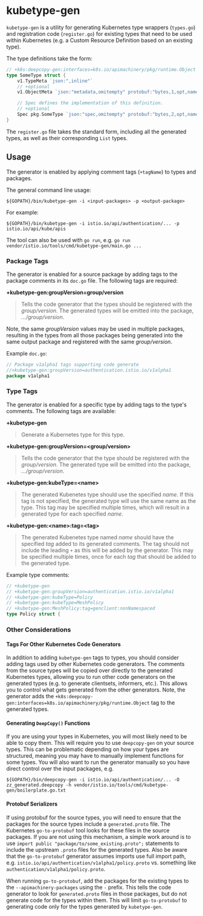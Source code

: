 # kubetype-gen

`kubetype-gen` is a utility for generating Kubernetes type wrappers (`types.go`)
and registration code (`register.go`) for existing types that need to be used
within Kubernetes (e.g. a Custom Resource Definition based on an existing type).

The type definitions take the form:

```go
// +k8s:deepcopy-gen:interfaces=k8s.io/apimachinery/pkg/runtime.Object
type SomeType struct {
	v1.TypeMeta `json:",inline"`
	// +optional
	v1.ObjectMeta `json:"metadata,omitempty" protobuf:"bytes,1,opt,name=metadata"`

	// Spec defines the implementation of this definition.
	// +optional
	Spec pkg.SomeType `json:"spec,omitempty" protobuf:"bytes,2,opt,name=spec"`
}
```

The `register.go` file takes the standard form, including all the generated
types, as well as their corresponding `List` types.

## Usage

The generator is enabled by applying comment tags (`+tagName`) to types and
packages.

The general command line usage:

`${GOPATH}/bin/kubetype-gen -i <input-packages> -p <output-package>`

For example:

`${GOPATH}/bin/kubetype-gen -i istio.io/api/authentication/... -p istio.io/api/kube/apis`

The tool can also be used with `go run`, e.g. `go run vendor/istio.io/tools/cmd/kubetype-gen/main.go ...`

### Package Tags

The generator is enabled for a source package by adding tags to the package
comments in its `doc.go` file.  The following tags are required:

**+kubetype-gen:groupVersion=group/version**
> Tells the code generator that the types should be registered with the
> *group/version*.  The generated types will be emitted into the package,
> *.../group/version*.

Note, the same *groupVersion* values may be used in multiple packages, resulting
in the types from all those packages being generated into the same output
package and registered with the same *group/version*.

Example `doc.go`:
```go
// Package v1alpha1 tags supporting code generate
//+kubetype-gen:groupVersion=authentication.istio.io/v1alpha1
package v1alpha1

```

### Type Tags

The generator is enabled for a specific type by adding tags to the type's
comments.  The following tags are available:

**+kubetype-gen**
> Generate a Kubernetes type for this type.

**+kubetype-gen:groupVersion=\<group/version>**
> Tells the code generator that the type should be registered with the
> *group/version*.  The generated type will be emitted into the package,
> *.../group/version*.

**+kubetype-gen:kubeType=\<name>**
> The generated Kubenetes type should use the specified *name*.  If this tag is
> not specified, the generated type will use the same name as the type.  This
> tag may be specified multiple times, which will result in a generated type for
> each specified *name*.

**+kubetype-gen:\<name>:tag=\<tag>**
> The generated Kubenetes type named *name* should have the specified *tag*
> added to its generated comments.  The tag should not include the leading `+`
> as this will be added by the generator.  This may be specified multiple times,
> once for each *tag* that should be added to the generated type.

Example type comments:
```go
// +kubetype-gen
// +kubetype-gen:groupVersion=authentication.istio.io/v1alpha1
// +kubetype-gen:kubeType=Policy
// +kubetype-gen:kubeType=MeshPolicy
// +kubetype-gen:MeshPolicy:tag=genclient:nonNamespaced
type Policy struct {
```

### Other Considerations

#### Tags For Other Kubernetes Code Generators

In addition to adding `kubetype-gen` tags to types, you should consider adding
tags used by other Kubernetes code generators.  The comments from the source
types will be copied over directly to the generated Kubernetes types, allowing
you to run other code generators on the generated types (e.g. to generate
clientsets, informers, etc.).  This allows you to control what gets generated
from the other generators.  Note, the generator adds the
`+k8s:deepcopy-gen:interfaces=k8s.io/apimachinery/pkg/runtime.Object` tag to the
generated types.

#### Generating `DeepCopy()` Functions

If you are using your types in Kubernetes, you will most likely need to be able
to copy them.  This will require you to use `deepcopy-gen` on your source types.
This can be problematic depending on how your types are structured, meaning you
may have to manually implement functions for some types.  You will also want to
run the generator manually so you have direct control over the input packages,
e.g.

```
${GOPATH}/bin/deepcopy-gen -i istio.io/api/authentication/... -O zz_generated.deepcopy -h vendor/istio.io/tools/cmd/kubetype-gen/boilerplate.go.txt
```

#### Protobuf Serializers ####

If using protobuf for the source types, you will need to ensure that the
packages for the source types include a `generated.proto` file.  The Kubernetes
`go-to-protobuf` tool looks for these files in the source packages.  If you are
not using this mechanism, a simple work around is to use
`import public "package/to/some_existing.proto";` statements to include the
upstream `.proto` files for the generated types.  Also be aware that the
 `go-to-protobuf` generator assumes imports use full import path, e.g.
 `istio.io/api/authentication/v1alpha1/policy.proto` vs. something like
 `authentication/v1alpha1/policy.proto`.

When running `go-to-protobuf`, add the packages for the existing types to the
`--apimachinery-packages` using the `-` prefix.  This tells the code generator
to look for `generated.proto` files in those packages, but do not generate
code for the types within them.  This will limit `go-to-protobuf` to generating
code only for the types generated by `kubetype-gen`.